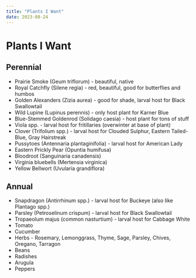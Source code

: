 ```yaml
---
title: "Plants I Want"
date: 2023-08-24
---
```


# Plants I Want

## Perennial
- Prairie Smoke (Geum triflorum) - beautiful, native
- Royal Catchfly (Silene regia) - red, beautiful, good for butterflies and humbos
- Golden Alexanders (Zizia aurea) - good for shade, larval host for Black Swallowtail
- Wild Lupine (Lupinus perennis) - only host plant for Karner Blue
- Blue-Stemmed Goldenrod (Solidago caesia) - host plant for tons of stuff
- Viola spp. - larval host for fritillaries (overwinter at base of plant)
- Clover (Trifolium spp.) - larval host for Clouded Sulphur, Eastern Tailed-Blue, Gray Hairstreak
- Pussytoes (Antennaria plantaginifolia) - larval host for American Lady
- Eastern Prickly Pear (Opuntia humifusa)
- Bloodroot (Sanguinaria canadensis)
- Virginia bluebells (Mertensia virginica)
- Yellow Bellwort (Uvularia grandiflora)

## Annual
- Snapdragon (Antirrhinum spp.) - larval host for Buckeye (also like Plantago spp.)
- Parsley (Petroselinum crispum) - larval host for Black Swallowtail
- Tropaeolum majus (common nasturtium) - larval host for Cabbage White
- Tomato
- Cucumber
- Herbs - Rosemary, Lemonggrass, Thyme, Sage, Parsley, Chives, Oregano, Tarragon
- Beans
- Radishes
- Arugula
- Peppers
